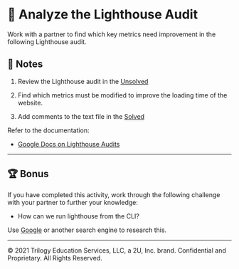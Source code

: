 # 📐 Analyze the Lighthouse Audit

Work with a partner to find which key metrics need improvement in the following Lighthouse audit. 

## 📝 Notes

1. Review the Lighthouse audit in the [Unsolved](./Unsolved/audit.png)

2. Find which metrics must be modified to improve the loading time of the website.

3. Add comments to the text file in the [Solved](./Solved/audit.txt)

Refer to the documentation: 

* [Google Docs on Lighthouse Audits](https://developers.google.com/web/tools/lighthouse)

---

## 🏆 Bonus

If you have completed this activity, work through the following challenge with your partner to further your knowledge:

* How can we run lighthouse from the CLI?

Use [Google](https://www.google.com) or another search engine to research this.

---
© 2021 Trilogy Education Services, LLC, a 2U, Inc. brand. Confidential and Proprietary. All Rights Reserved.
